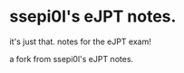 # ssepi0l's eJPT notes.

it's just that. notes for the eJPT exam!

a fork from ssepi0l's eJPT notes.
